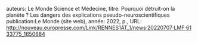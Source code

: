 auteurs: Le Monde Science et Médecine, 
titre: Pourquoi détruit-on la planète ? Les dangers des explications pseudo-neuroscientifiques
publication:Le Monde (site web), 
année: 2022, 
p.,
URL: http://nouveau.europresse.com/Link/RENNES1AT_1/news·20220707·LMF·6133775_1650684

